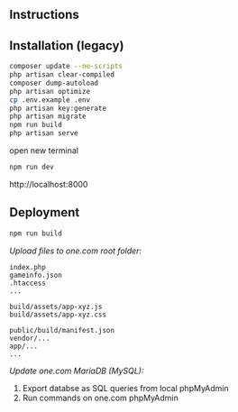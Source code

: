 ## Instructions

## Installation (legacy)
```bash
composer update --no-scripts
php artisan clear-compiled 
composer dump-autoload
php artisan optimize
cp .env.example .env
php artisan key:generate
php artisan migrate
npm run build
php artisan serve
```

open new terminal
```bash
npm run dev
```
http://localhost:8000

## Deployment
```bash
npm run build
```

*Upload files to one.com root folder:*
```
index.php
gameinfo.json
.htaccess
...

build/assets/app-xyz.js
build/assets/app-xyz.css

public/build/manifest.json
vendor/...
app/...
...
```

*Update one.com MariaDB (MySQL):*
1. Export databse as SQL queries from local phpMyAdmin
2. Run commands on one.com phpMyAdmin
